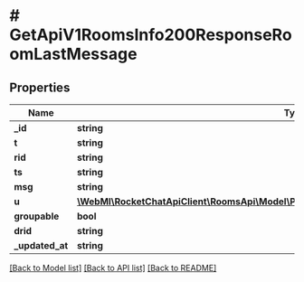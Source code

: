 # # GetApiV1RoomsInfo200ResponseRoomLastMessage

## Properties

Name | Type | Description | Notes
------------ | ------------- | ------------- | -------------
**_id** | **string** |  | [optional]
**t** | **string** |  | [optional]
**rid** | **string** |  | [optional]
**ts** | **string** |  | [optional]
**msg** | **string** |  | [optional]
**u** | [**\WebMI\RocketChatApiClient\RoomsApi\Model\PostApiV1ChannelsCreate200ResponseChannelU**](PostApiV1ChannelsCreate200ResponseChannelU.md) |  | [optional]
**groupable** | **bool** |  | [optional]
**drid** | **string** |  | [optional]
**_updated_at** | **string** |  | [optional]

[[Back to Model list]](../../README.md#models) [[Back to API list]](../../README.md#endpoints) [[Back to README]](../../README.md)
